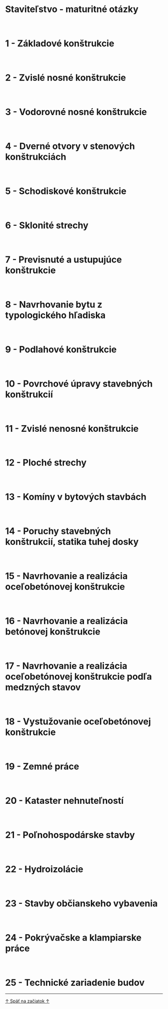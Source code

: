 # Staviteľstvo - maturitné otázky

&nbsp;
# 1 - Základové konštrukcie

&nbsp;
# 2 - Zvislé nosné konštrukcie

&nbsp;
# 3 - Vodorovné nosné konštrukcie

&nbsp;
# 4 - Dverné otvory v stenových konštrukciách

&nbsp;
# 5 - Schodiskové konštrukcie

&nbsp;
# 6 - Sklonité strechy

&nbsp;
# 7 - Previsnuté a ustupujúce konštrukcie

&nbsp;
# 8 - Navrhovanie bytu z typologického hľadiska

&nbsp;
# 9 - Podlahové konštrukcie

&nbsp;
# 10 - Povrchové úpravy stavebných konštrukcií

&nbsp;
# 11 - Zvislé nenosné konštrukcie

&nbsp;
# 12 - Ploché strechy

&nbsp;
# 13 - Komíny v bytových stavbách
<!-- 
Výška nad najvyšším bodom
    Plochej strechy - 1,5m
    Šikmá strecha - 0,65m (do 2m od hrebeňa)
-->

&nbsp;
# 14 - Poruchy stavebných konštrukcií, statika tuhej dosky

&nbsp;
# 15 - Navrhovanie a realizácia oceľobetónovej konštrukcie

&nbsp;
# 16 - Navrhovanie a realizácia betónovej konštrukcie

&nbsp;
# 17 - Navrhovanie a realizácia oceľobetónovej konštrukcie podľa medzných stavov

&nbsp;
# 18 - Vystužovanie oceľobetónovej konštrukcie

&nbsp;
# 19 - Zemné práce
<!-- Ornica 200mm -->

&nbsp;
# 20 - Kataster nehnuteľností

&nbsp;
# 21 - Poľnohospodárske stavby

&nbsp;
# 22 - Hydroizolácie

&nbsp;
# 23 - Stavby občianskeho vybavenia

&nbsp;
# 24 - Pokrývačske a klampiarske práce

&nbsp;
# 25 - Technické zariadenie budov

---
[↑ Späť na začiatok ↑](#staviteľstvo---maturitné-otázky)